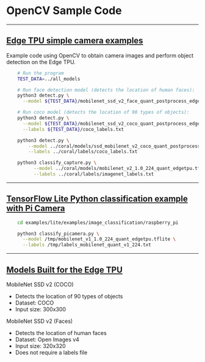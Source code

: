 # OpenCV Sample Code

---

## [Edge TPU simple camera examples](https://github.com/google-coral/examples-camera)

Example code using OpenCV to obtain camera images and perform object detection on the Edge TPU.

```bash
    # Run the program
    TEST_DATA=../all_models

    # Run face detection model (detects the location of human faces):
    python3 detect.py \
      --model ${TEST_DATA}/mobilenet_ssd_v2_face_quant_postprocess_edgetpu.tflite

    # Run coco model (detects the location of 90 types of objects):
    python3 detect.py \
      --model ${TEST_DATA}/mobilenet_ssd_v2_coco_quant_postprocess_edgetpu.tflite \
      --labels ${TEST_DATA}/coco_labels.txt

    python3 detect.py \
        --model ../coral/models/ssd_mobilenet_v2_coco_quant_postprocess_edgetpu.tflite \
        --labels ../coral/labels/coco_labels.txt

    python3 classify_capture.py \
          --model ../coral/models/mobilenet_v2_1.0_224_quant_edgetpu.tflite \
          --labels ../coral/labels/imagenet_labels.txt
```

---

## [TensorFlow Lite Python classification example with Pi Camera](https://github.com/tensorflow/examples/tree/master/lite/examples/image_classification/raspberry_pi)

```bash
    cd examples/lite/examples/image_classification/raspberry_pi

    python3 classify_picamera.py \
      --model /tmp/mobilenet_v1_1.0_224_quant_edgetpu.tflite \
      --labels /tmp/labels_mobilenet_quant_v1_224.txt
```

---

## [Models Built for the Edge TPU](https://coral.ai/models/)

MobileNet SSD v2 (COCO)

- Detects the location of 90 types of objects
- Dataset: COCO
- Input size: 300x300

MobileNet SSD v2 (Faces)

- Detects the location of human faces
- Dataset: Open Images v4
- Input size: 320x320
- Does not require a labels file
